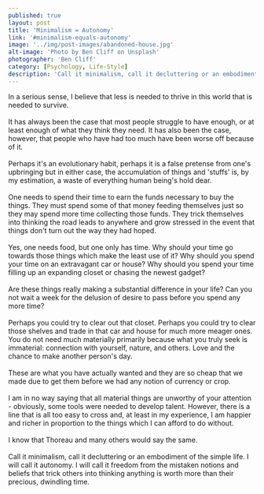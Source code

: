 ```yaml
---
published: true
layout: post
title: 'Minimalism = Autonomy'
link: '#minimalism-equals-autonomy'
image: '../img/post-images/abandoned-house.jpg'
alt-image: 'Photo by Ben Cliff on Unsplash'
photographer: 'Ben Cliff'
category: [Psychology, Life-Style]
description: 'Call it minimalism, call it decluttering or an embodiment of the simple life. I will call it autonomy. I will call it freedom from the mistaken notions and beliefs that trick others into thinking anything is worth more than their precious, dwindling time. '
---
```

In a serious sense, I believe that less is needed to thrive in this world that is needed to survive. 
<br>
<br>
It has always been the case that most people struggle to have enough, or at least enough of what they think they need. It has also been the case, however, that people who have had too much have been worse off because of it.
<br>
<br>
Perhaps it's an evolutionary habit, perhaps it is a false pretense from one's upbringing but in either case, the accumulation of things and 'stuffs' is, by my estimation, a waste of everything human being's hold dear.
<br>
<br>
One needs to spend their time to earn the funds necessary to buy the things. They must spend some of that money feeding themselves just so they may spend more time collecting those funds. They trick themselves into thinking the road leads to anywhere and grow stressed in the event that things don't turn out the way they had hoped. 
<br>
<br>
Yes, one needs food, but one only has time. Why should your time go towards those things which make the least use of it? Why should you spend your time on an extravagant car or house? Why should you spend your time filling up an expanding closet or chasing the newest gadget? 
<br>
<br>
Are these things really making a substantial difference in your life? Can you not wait a week for the delusion of desire to pass before you spend any more time?
<br>
<br>
Perhaps you could try to clear out that closet. Perhaps you could try to clear those shelves and trade in that car and house for much more meager ones. You do not need much materially primarily because what you truly seek is immaterial: connection with yourself, nature, and others. Love and the chance to make another person's day. 
<br>
<br>
These are what you have actually wanted and they are so cheap that we made due to get them before we had any notion of currency or crop. 
<br>
<br>
I am in no way saying that all material things are unworthy of your attention - obviously, some tools were needed to develop talent. However, there is a line that is all too easy to cross and, at least in my experience, I am happier and richer in proportion to the things which I can afford to do without. 
<br>
<br>
I know that Thoreau and many others would say the same. 
<br>
<br>
Call it minimalism, call it decluttering or an embodiment of the simple life. I will call it autonomy. I will call it freedom from the mistaken notions and beliefs that trick others into thinking anything is worth more than their precious, dwindling time. 